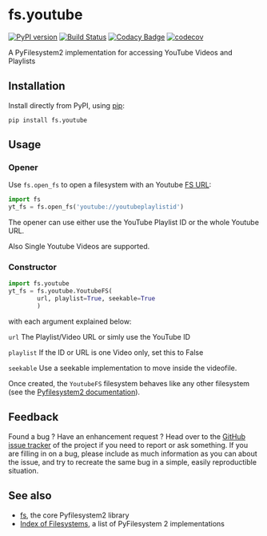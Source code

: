 # fs.youtube

[![PyPI version](https://badge.fury.io/py/fs.youtube.svg)](https://pypi.python.org/pypi/fs.youtube) [![Build Status](https://travis-ci.org/media-proxy/fs.youtube.svg?branch=master)](https://travis-ci.org/media-proxy/fs.youtube) [![Codacy Badge](https://api.codacy.com/project/badge/Grade/94a05423f81a4e79ac9defcff802a753)](https://www.codacy.com/app/merlink01/fs.youtube?utm_source=github.com&amp;utm_medium=referral&amp;utm_content=merlink01/fs.youtube&amp;utm_campaign=Badge_Grade) [![codecov](https://codecov.io/gh/merlink01/fs.youtube/branch/master/graph/badge.svg)](https://codecov.io/gh/merlink01/fs.youtube)


A PyFilesystem2 implementation for accessing YouTube Videos and Playlists


Installation
------------

Install directly from PyPI, using [pip](<https://pip.pypa.io/>):

    pip install fs.youtube

Usage
-----

### Opener

Use ``fs.open_fs`` to open a filesystem with an Youtube
[FS URL](<https://pyfilesystem2.readthedocs.io/en/latest/openers.html>):

```python
import fs
yt_fs = fs.open_fs('youtube://youtubeplaylistid')
```

The opener can use either use the YouTube Playlist ID or the whole Youtube URL.

Also Single Youtube Videos are supported.

### Constructor

```python
import fs.youtube
yt_fs = fs.youtube.YoutubeFS(
        url, playlist=True, seekable=True
        )
```

with each argument explained below:

``url``
  The Playlist/Video URL or simly use the YouTube ID 

``playlist``
  If the ID or URL is one Video only, set this to False

``seekable``
  Use a seekable implementation to move inside the videofile.

Once created, the ``YoutubeFS`` filesystem behaves like any other filesystem
(see the [Pyfilesystem2 documentation](<https://pyfilesystem2.readthedocs.io>)).

Feedback
--------

Found a bug ? Have an enhancement request ? Head over to the
[GitHub issue tracker](<https://github.com/media-proxy/fs.youtube/issues>) of the
project if you need to report or ask something. If you are filling in on a bug,
please include as much information as you can about the issue, and try to
recreate the same bug in a simple, easily reproductible situation.

See also
--------

* [fs](<https://github.com/Pyfilesystem/pyfilesystem2>), the core Pyfilesystem2 library
* [Index of Filesystems](<https://www.pyfilesystem.org/page/index-of-filesystems/>), a list of PyFilesystem 2 implementations

